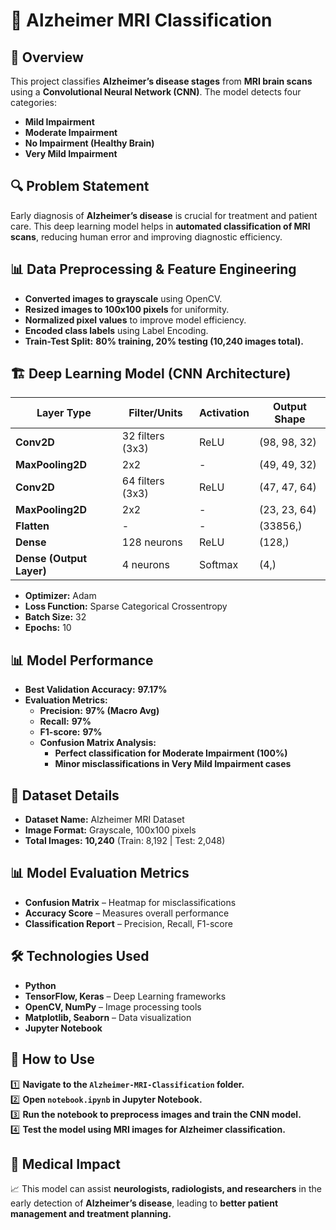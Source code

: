 # 🧠 Alzheimer MRI Classification  

## 📌 Overview  
This project classifies **Alzheimer’s disease stages** from **MRI brain scans** using a **Convolutional Neural Network (CNN)**. The model detects four categories:  
- **Mild Impairment**  
- **Moderate Impairment**  
- **No Impairment (Healthy Brain)**  
- **Very Mild Impairment**  

## 🔍 Problem Statement  
Early diagnosis of **Alzheimer’s disease** is crucial for treatment and patient care. This deep learning model helps in **automated classification of MRI scans**, reducing human error and improving diagnostic efficiency.  

## 📊 Data Preprocessing & Feature Engineering  
- **Converted images to grayscale** using OpenCV.  
- **Resized images to 100x100 pixels** for uniformity.  
- **Normalized pixel values** to improve model efficiency.  
- **Encoded class labels** using Label Encoding.  
- **Train-Test Split:** **80% training, 20% testing (10,240 images total).**  

## 🏗️ Deep Learning Model (CNN Architecture)  
| Layer Type | Filter/Units | Activation | Output Shape |  
|------------|-------------|------------|--------------|  
| **Conv2D** | 32 filters (3x3) | ReLU | (98, 98, 32) |  
| **MaxPooling2D** | 2x2 | - | (49, 49, 32) |  
| **Conv2D** | 64 filters (3x3) | ReLU | (47, 47, 64) |  
| **MaxPooling2D** | 2x2 | - | (23, 23, 64) |  
| **Flatten** | - | - | (33856,) |  
| **Dense** | 128 neurons | ReLU | (128,) |  
| **Dense (Output Layer)** | 4 neurons | Softmax | (4,) |  

- **Optimizer:** Adam  
- **Loss Function:** Sparse Categorical Crossentropy  
- **Batch Size:** 32  
- **Epochs:** 10  

## 📊 Model Performance  
- **Best Validation Accuracy:** **97.17%**  
- **Evaluation Metrics:**  
  - **Precision:** **97% (Macro Avg)**  
  - **Recall:** **97%**  
  - **F1-score:** **97%**  
  - **Confusion Matrix Analysis:**  
    - **Perfect classification for Moderate Impairment (100%)**  
    - **Minor misclassifications in Very Mild Impairment cases**  

## 📂 Dataset Details  
- **Dataset Name:** Alzheimer MRI Dataset  
- **Image Format:** Grayscale, 100x100 pixels  
- **Total Images:** **10,240** (Train: 8,192 | Test: 2,048)  

## 📊 Model Evaluation Metrics  
- **Confusion Matrix** – Heatmap for misclassifications  
- **Accuracy Score** – Measures overall performance  
- **Classification Report** – Precision, Recall, F1-score  

## 🛠 Technologies Used  
- **Python**  
- **TensorFlow, Keras** – Deep Learning frameworks  
- **OpenCV, NumPy** – Image processing tools  
- **Matplotlib, Seaborn** – Data visualization  
- **Jupyter Notebook**  

## 🚀 How to Use  
1️⃣ **Navigate to the `Alzheimer-MRI-Classification` folder.**  
2️⃣ **Open `notebook.ipynb` in Jupyter Notebook.**  
3️⃣ **Run the notebook to preprocess images and train the CNN model.**  
4️⃣ **Test the model using MRI images for Alzheimer classification.**  

## 📌 Medical Impact  
📈 This model can assist **neurologists, radiologists, and researchers** in the early detection of **Alzheimer’s disease**, leading to **better patient management and treatment planning.**  
